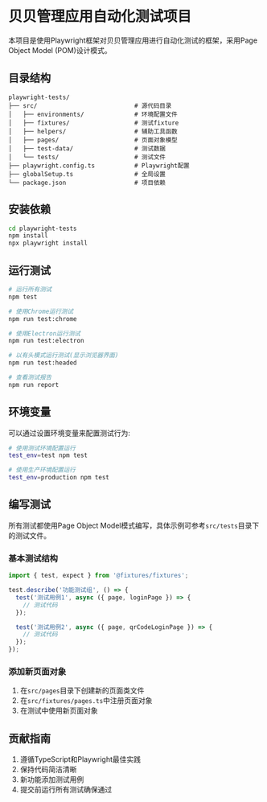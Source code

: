 # 贝贝管理应用自动化测试项目

本项目是使用Playwright框架对贝贝管理应用进行自动化测试的框架，采用Page Object Model (POM)设计模式。

## 目录结构

```
playwright-tests/
├── src/                           # 源代码目录
│   ├── environments/              # 环境配置文件
│   ├── fixtures/                  # 测试fixture
│   ├── helpers/                   # 辅助工具函数
│   ├── pages/                     # 页面对象模型
│   ├── test-data/                 # 测试数据
│   └── tests/                     # 测试文件
├── playwright.config.ts           # Playwright配置
├── globalSetup.ts                 # 全局设置
└── package.json                   # 项目依赖
```

## 安装依赖

```bash
cd playwright-tests
npm install
npx playwright install
```

## 运行测试

```bash
# 运行所有测试
npm test

# 使用Chrome运行测试
npm run test:chrome

# 使用Electron运行测试
npm run test:electron

# 以有头模式运行测试(显示浏览器界面)
npm run test:headed

# 查看测试报告
npm run report
```

## 环境变量

可以通过设置环境变量来配置测试行为:

```bash
# 使用测试环境配置运行
test_env=test npm test

# 使用生产环境配置运行
test_env=production npm test
```

## 编写测试

所有测试都使用Page Object Model模式编写，具体示例可参考`src/tests`目录下的测试文件。

### 基本测试结构

```typescript
import { test, expect } from '@fixtures/fixtures';

test.describe('功能测试组', () => {
  test('测试用例1', async ({ page, loginPage }) => {
    // 测试代码
  });

  test('测试用例2', async ({ page, qrCodeLoginPage }) => {
    // 测试代码
  });
});
```

### 添加新页面对象

1. 在`src/pages`目录下创建新的页面类文件
2. 在`src/fixtures/pages.ts`中注册页面对象
3. 在测试中使用新页面对象

## 贡献指南

1. 遵循TypeScript和Playwright最佳实践
2. 保持代码简洁清晰
3. 新功能添加测试用例
4. 提交前运行所有测试确保通过 
